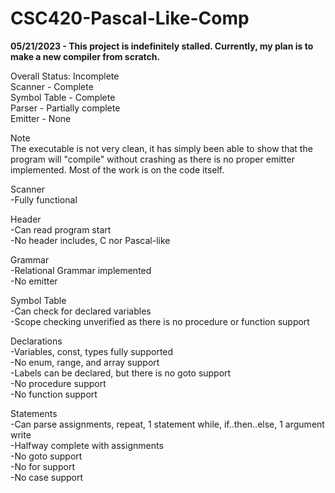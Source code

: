 # CSC420-Pascal-Like-Comp

<b>05/21/2023 - This project is indefinitely stalled. Currently, my plan is to make a new compiler from scratch.</b>

<!-- This is a university project that I was not able to finish. I plan on completing it at some point in the future but for now, it is here to show coursework I have done for job seeking purposes. The compiler is Pascal-like in the sense that some features are of a different syntax such as C styled headers and does not read the entire Pascal grammar. These will be properly documented over time as I make more progress. Below is the readme straight from my final submission with minor modifications. -->

Overall Status: Incomplete\
Scanner - Complete\
Symbol Table - Complete\
Parser - Partially complete\
Emitter - None

Note\
The executable is not very clean, it has simply been able to show that 
the program will "compile" without crashing as there is no proper 
emitter implemented. Most of the work is on the code itself.

Scanner\
-Fully functional

Header\
-Can read program start\
-No header includes, C nor Pascal-like

Grammar\
-Relational Grammar implemented\
-No emitter

Symbol Table\
-Can check for declared variables\
-Scope checking unverified as there is no procedure or function support

Declarations\
-Variables, const, types fully supported\
-No enum, range, and array support\
-Labels can be declared, but there is no goto support\
-No procedure support\
-No function support

Statements\
-Can parse assignments, repeat, 1 statement while, if..then..else, 1 argument write\
-Halfway complete with assignments\
-No goto support\
-No for support\
-No case support

